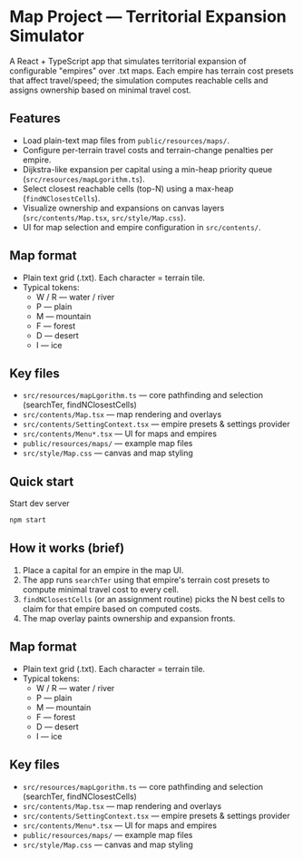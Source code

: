 # Map Project — Territorial Expansion Simulator

A React + TypeScript app that simulates territorial expansion of configurable "empires" over .txt maps. Each empire has terrain cost presets that affect travel/speed; the simulation computes reachable cells and assigns ownership based on minimal travel cost.

## Features
- Load plain-text map files from `public/resources/maps/`.
- Configure per-terrain travel costs and terrain-change penalties per empire.
- Dijkstra-like expansion per capital using a min-heap priority queue (`src/resources/mapLgorithm.ts`).
- Select closest reachable cells (top-N) using a max-heap (`findNClosestCells`).
- Visualize ownership and expansions on canvas layers (`src/contents/Map.tsx`, `src/style/Map.css`).
- UI for map selection and empire configuration in `src/contents/`.

## Map format
- Plain text grid (.txt). Each character = terrain tile.
- Typical tokens:
  - W / R — water / river
  - P — plain
  - M — mountain
  - F — forest
  - D — desert
  - I — ice

## Key files
- `src/resources/mapLgorithm.ts` — core pathfinding and selection (searchTer, findNClosestCells)
- `src/contents/Map.tsx` — map rendering and overlays
- `src/contents/SettingContext.tsx` — empire presets & settings provider
- `src/contents/Menu*.tsx` — UI for maps and empires
- `public/resources/maps/` — example map files
- `src/style/Map.css` — canvas and map styling

## Quick start
Start dev server
```sh
npm start
```


## How it works (brief)
1. Place a capital for an empire in the map UI.
2. The app runs `searchTer` using that empire's terrain cost presets to compute minimal travel cost to every cell.
3. `findNClosestCells` (or an assignment routine) picks the N best cells to claim for that empire based on computed costs.
4. The map overlay paints ownership and expansion fronts.



## Map format
- Plain text grid (.txt). Each character = terrain tile.
- Typical tokens:
  - W / R — water / river
  - P — plain
  - M — mountain
  - F — forest
  - D — desert
  - I — ice

## Key files
- `src/resources/mapLgorithm.ts` — core pathfinding and selection (searchTer, findNClosestCells)
- `src/contents/Map.tsx` — map rendering and overlays
- `src/contents/SettingContext.tsx` — empire presets & settings provider
- `src/contents/Menu*.tsx` — UI for maps and empires
- `public/resources/maps/` — example map files
- `src/style/Map.css` — canvas and map styling
